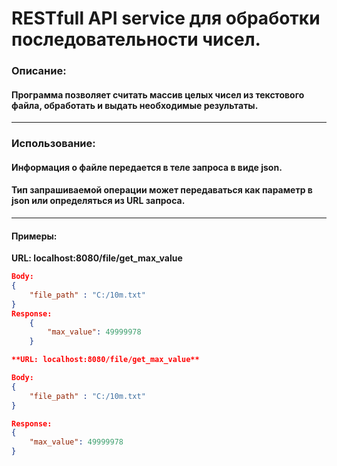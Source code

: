 # RESTfull API service для обработки последовательности чисел.
### Описание:
#### Программа позволяет считать массив целых чисел из текстового файла, обработать и выдать необходимые результаты.
---
### Использование:

#### Информация о файле передается в теле запроса в виде json.
#### Тип запрашиваемой операции может передаваться как параметр в json или определяться из URL запроса.
---
#### Примеры: #### 

**URL: localhost:8080/file/get_max_value**
```json
Body:
{
    "file_path" : "C:/10m.txt"
}
Response:
    {
        "max_value": 49999978
    }

**URL: localhost:8080/file/get_max_value**

Body:
{
    "file_path" : "C:/10m.txt"
}

Response:
{
    "max_value": 49999978
}

```
